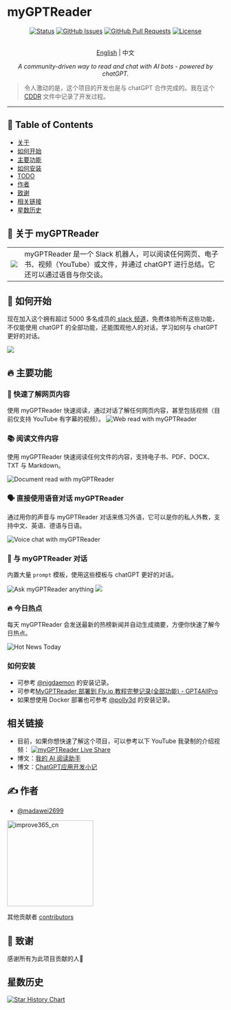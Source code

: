 # myGPTReader

<div align="center">

[![Status](https://img.shields.io/badge/status-active-success.svg)]()
[![GitHub Issues](https://img.shields.io/github/issues/madawei2699/myGPTReader.svg)](https://github.com/madawei2699/myGPTReader/issues)
[![GitHub Pull Requests](https://img.shields.io/github/issues-pr/madawei2699/myGPTReader.svg)](https://github.com/madawei2699/myGPTReader/pulls)
[![License](https://img.shields.io/badge/license-MIT-blue.svg)](/LICENSE)

</div>

<p align="center">
    <br> <a href="README.md">English</a> | 中文
</p>
<p align="center">
    <em>A community-driven way to read and chat with AI bots - powered by chatGPT.</em>
</p>

> 令人激动的是，这个项目的开发也是与 chatGPT 合作完成的。我在这个 [CDDR](docs/CDDR.md) 文件中记录了开发过程。

---

## 📝 Table of Contents

- [关于](#about)
- [如何开始](#getting_started)
- [主要功能](#main_features)
- [如何安装](#how_to_install)
- [TODO](docs/TODO.md)
- [作者](#authors)
- [致谢](#acknowledgement)
- [相关链接](#reference_links)
- [星数历史](#star_history)

## 🧐 关于 myGPTReader <a name = "about"></a>

<table style="border-collapse: collapse; border: none;">
  <tbody>
    <tr>
        <td>
          <img src="./web/landing/logo/my-gpt-reader-logo-1-removebg.png" data-canonical-src="./web/landing/logo/my-gpt-reader-logo-1-removebg.png"/>
        </td>
        <td>
             myGPTReader 是一个 Slack 机器人，可以阅读任何网页、电子书、视频（YouTube）或文件，并通过 chatGPT 进行总结。它还可以通过语音与你交谈。
        </td>
    </tr>
  </tbody>
</table>

## 🏁 如何开始 <a name = "getting_started"></a>

现在加入这个拥有超过 5000 多名成员的[ slack 频道](https://slack-redirect.i365.tech/)，免费体验所有这些功能，不仅能使用 chatGPT 的全部功能，还能围观他人的对话，学习如何与 chatGPT 更好的对话。

![](https://img.bmpi.dev/my-gpt-reader-showcase.gif)

## 🔥 主要功能 <a name="main_features"></a>

### 📖 快速了解网页内容

使用 myGPTReader 快速阅读，通过对话了解任何网页内容，甚至包括视频（目前仅支持 YouTube 有字幕的视频）。
![Web read with myGPTReader](https://user-images.githubusercontent.com/2446612/228726895-3c789d54-1b15-4d8e-8022-7bf0b93185ff.gif)

### 📚 阅读文件内容

使用 myGPTReader 快速阅读任何文件的内容，支持电子书、PDF、DOCX、TXT 与 Markdown。

![Document read with myGPTReader](https://user-images.githubusercontent.com/2446612/228726930-e623c5f2-5cb5-4d93-9ffc-fda5c722a910.gif)

### 🗣️ 直接使用语音对话 myGPTReader

通过用你的声音与 myGPTReader 对话来练习外语，它可以是你的私人外教，支持中文、英语、德语与日语。

![Voice chat with myGPTReader](https://user-images.githubusercontent.com/2446612/228726952-8dc02828-c540-4cf8-9aff-5b1e81a969d0.gif)

### 💬 与 myGPTReader 对话

内置大量 `prompt` 模板，使用这些模板与 chatGPT 更好的对话。

![Ask myGPTReader anything](https://user-images.githubusercontent.com/2446612/228726979-15548dc5-2b9a-4fa2-bd52-d2920ab4f81b.gif)
![](https://img.bmpi.dev/my-gpt-reader-prompt-template-1.gif)

### 🔥 今日热点

每天 myGPTReader 会发送最新的热榜新闻并自动生成摘要，方便你快速了解今日热点。

![Hot News Today](https://user-images.githubusercontent.com/2446612/228729812-38c3137a-026e-4100-9fab-0b8f2a1215fc.gif)

### 如何安装 <a name = "how_to_install"></a>

- 可参考 [@nigdaemon](./docs/how-to-install/nigdaemon.md) 的安装记录。
- 可参考[MyGPTReader 部署到 Fly.io 教程完整记录(全部功能) - GPT4AllPro](https://gpt4all.pro/chatgpt-in-slack-mygptreader-deployment-to-fly-io-tutorial-complete-documentation-all-features/)
- 如果想使用 Docker 部署也可参考 [@polly3d](./docs/how-to-install/docker.md) 的安装记录。

## 相关链接 <a name = "reference_links"></a>

- 目前，如果你想快速了解这个项目，可以参考以下 YouTube 我录制的介绍视频：
  [![myGPTReader Live Share](http://img.youtube.com/vi/XZIogwFU7jE/0.jpg)](https://www.youtube.com/live/XZIogwFU7jE?feature=share "myGPTReader介绍视频")
- 博文：[我的 AI 阅读助手](https://www.bmpi.dev/self/my-gpt-reader/)
- 博文：[ChatGPT应用开发小记](https://www.bmpi.dev/dev/chatgpt-development-notes/my-gpt-reader/)

## ✍️ 作者 <a name = "authors"></a>

- [@madawei2699](https://twitter.com/madawei2699)
<img src="https://github.com/madawei2699/myGPTReader/assets/2446612/0a50a222-74cf-490f-a3ad-613cbc5ebf91" alt="improve365_cn" style="width:200px;"/>

其他贡献者 [contributors](https://github.com/madawei2699/myGPTReader/contributors)

## 🎉 致谢 <a name = "acknowledgement"></a>

感谢所有为此项目贡献的人🫡

## 星数历史 <a name = "star_history"></a>

[![Star History Chart](https://api.star-history.com/svg?repos=madawei2699/myGPTReader&type=Date)](https://star-history.com/#madawei2699/myGPTReader&Date)
